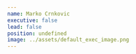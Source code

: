 ```yaml
---
name: Marko Crnkovic
executive: false
lead: false
position: undefined
image: ../assets/default_exec_image.png
---
```

